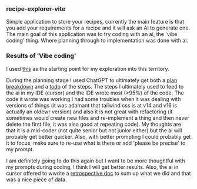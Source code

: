 ### recipe-explorer-vite

Simple application to store your recipes, currently the main feature is that you add your requirements for a recipe and it will ask an AI to generate one. The main goal of this application was to try coding with an ai, the 'vibe coding' thing. Where planning through to implementation was done with ai.

### Results of 'Vibe coding'

I used [this](https://harper.blog/2025/02/16/my-llm-codegen-workflow-atm/) as the starting point for my exploration into this territory.

During the planning stage I used ChatGPT to ultimately get both a [plan breakdown](breakdown-plan.md) and a [todo](todo.md) of the steps. The steps I ultimately used to feed to the ai in my IDE (cursor) and the IDE wrote most (>95%) of the code. The code it wrote was working I had some troubles when it was dealing with versions of things (it was adamant that tailwind css is at v14 and v16 is actually an oldewr version) and also it is not great with refactoring (it sometimes would create new files and re-implement a thing and then never delete the first file, it was also good at repeating code). My thoughts are that it is a mid-coder (not quite senior but not junior either) but the ai will probably get better quicker. Also, with better prompting I could probably get it to focus, make sure to re-use what is there or add 'please be precise' to my prompt.

I am definitely going to do this again but I want to be more thoughtful with my prompts during coding, I think I will get better results. Also, the ai in cursor offered to wwrite a [retrospective doc](RETROSPECTIVE.md) to sum up what we did and that was a nice piece of data.
